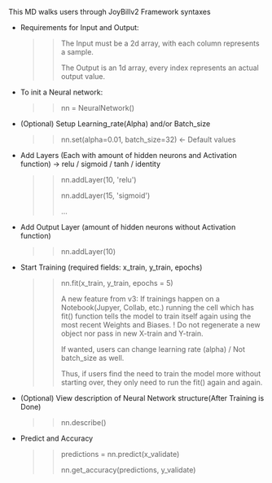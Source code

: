 This MD walks users through JoyBillv2 Framework syntaxes
* Requirements for Input and Output:
  >> The Input must be a 2d array, with each column represents a sample.
  >> 
  >> The Output is an 1d array, every index represents an actual output value.
* To init a Neural network:
  >> nn = NeuralNetwork()
* (Optional) Setup Learning_rate(Alpha) and/or Batch_size
  >> nn.set(alpha=0.01, batch_size=32) <- Default values
* Add Layers (Each with amount of hidden neurons and Activation function)
  -> relu / sigmoid / tanh / identity
  >> nn.addLayer(10, 'relu')
  >> 
  >> nn.addLayer(15, 'sigmoid')
  >> 
  >> ...
* Add Output Layer (amount of hidden neurons without Activation function)
  >> nn.addLayer(10)
* Start Training (required fields: x_train, y_train, epochs)
  >> nn.fit(x_train, y_train, epochs = 5)
  >> 
  >> A new feature from v3: If trainings happen on a Notebook(Jupyer, Collab, etc.) running the cell which has fit() function tells the model to train itself again using the most recent Weights and Biases. ! Do not regenerate a new object nor pass in new X-train and Y-train.
  >>
  >> If wanted, users can change learning rate (alpha) / Not batch_size as well.
  >> 
  >> Thus, if users find the need to train the model more without starting over, they only need to run the fit() again and again.
* (Optional) View description of Neural Network structure(After Training is Done)
  >> nn.describe()
* Predict and Accuracy
  >> predictions = nn.predict(x_validate)
  >> 
  >> nn.get_accuracy(predictions, y_validate)
